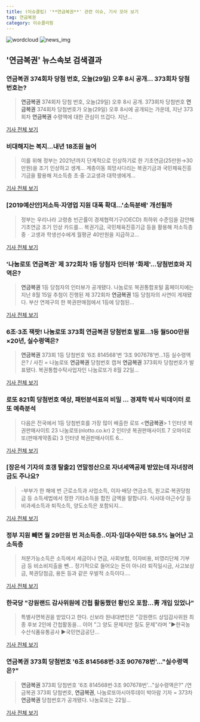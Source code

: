 ```yaml
---
title: (이슈클립) '**연금복권**' 관련 이슈, 기사 모아 보기
tag: 연금복권
category: 이슈클리핑
---
```

![wordcloud](https://s3.ap-northeast-2.amazonaws.com/lyrics101-wordcloud/2018-08-29-1535509994.png)
![news_img](https://user-images.githubusercontent.com/42597476/44507050-1206f400-a6e4-11e8-8d98-7ffbfebb353f.png)
## **'**연금복권**'** 뉴스속보 검색결과
### **연금복권** 374회차 당첨 번호, 오늘(29일) 오후 8시 공개… 373회차 당첨번호는?

>**연금복권** 374회차 당첨 번호, 오늘(29일) 오후 8시 공개. 373회차 당첨번호 **연금복권** 374회차 당첨번호가 오늘(29일) 오후 8시에 공개되는 가운데, 지난 373회차 **연금복권** 수령액에 대한 관심이 뜨겁다. 지난...

<a href="http://www.kyeongin.com/main/view.php?key=20180829001125107" target="_blank">기사 전체 보기</a>

### 비대해지는 복지…내년 18조원 늘어

>이를 위해 정부는 2021년까지 단계적으로 인상하기로 한 기초연금(25만원→30만원)을 조기 인상하고 생계... 계층이동 희망사다리는 복권기금과 국민체육진흥기금을 활용해 저소득층 초·중·고교생과 대학생에게...

<a href="http://news.mk.co.kr/newsRead.php?year=2018&no=541370" target="_blank">기사 전체 보기</a>

### [2019예산안]저소득·자영업 지원 대폭 확대…'소득분배' 개선될까

>정부는 우리나라 고령층 빈곤률이 경제협력기구(OECD) 최하위 수준임을 감안해 기초연금 조기 인상 카드를... 복권기금, 국민체육진흥기금 등을 활용해 저소득층 중ㆍ고생과 학생선수에게 월평균 40만원을 지급하고...

<a href="http://view.asiae.co.kr/news/view.htm?idxno=2018082804345509822" target="_blank">기사 전체 보기</a>

### '나눔로또 **연금복권**' 제 372회차 1등 당첨자 인터뷰 '화제'…당첨번호와 지역은?

>**연금복권** 1등 당첨자의 인터뷰가 공개됐다. 나눔로또 복권통합포털 홈페이지에는 지난 8월 15일 추첨이 진행된 제 372회차 **연금복권** 1등 당첨자의 사연이 게재됐다. 부산 연제구의 한 복권판매점에서 1등에 당첨된...

<a href="http://www.topstarnews.net/news/articleView.html?idxno=472145" target="_blank">기사 전체 보기</a>

### 6조·3조 잭팟! 나눔로또 373회 **연금복권** 당첨번호 발표…1등 월500만원×20년, 실수령액은?

>**연금복권** 373회 1등 당첨번호 ‘6조 814568’번 ‘3조 907678’번…1등 실수령액은? / 사진 = 나눔로또 **연금복권** 당첨번호 캡쳐 **연금복권** 373회차 당첨번호가 발표됐다. 복권통합수탁사업자인 나눔로또가 8월 22일...

<a href="http://www.starseoultv.com/news/articleView.html?idxno=505216" target="_blank">기사 전체 보기</a>

### 로또 821회 당첨번호 예상, 패턴분석표의 비밀 … 경제학 박사 빅데이터 로또 예측분석

>다음은 전국에서 1등 당첨번호를 가장 많이 배출한 로또 <**연금복권**> 1 인터넷 복권판매사이트 23 나눔로또(nlotto.co.kr) 2 인터넷 복권판매사이트 7 오마이로또(판매계약종료) 3 인터넷 복권판매사이트 6...

<a href="http://www.g-enews.com/ko-kr/news/article/news_all/2018082515522341044a01bf698f_1/article.html" target="_blank">기사 전체 보기</a>

### [장은석 기자의 호갱 탈출2] 연말정산으로 자녀세액공제 받았는데 자녀장려금도 주나요?

>-부부가 한 해에 번 근로소득과 사업소득, 이자·배당·연금소득, 원고료·복권당첨금 등 소득세법에서 정한 기타소득을 합친 금액을 말합니다. 식사대·야근수당 등 비과세소득과 퇴직소득, 양도소득은 포함되지...

<a href="http://www.seoul.co.kr/news/newsView.php?id=20180824500167&wlog_tag3=naver" target="_blank">기사 전체 보기</a>

### 정부 지원 빼면 월 29만원 번 저소득층..이자·임대수익만 58.5% 늘어난 고소득층

>처분가능소득은 소득에서 세금이나 연금, 사회보험, 이자비용, 비영리단체 기부금 등 비소비지출을 뺀... 정기적으로 들어오는 돈이 아니라 퇴직일시금, 사고보상금, 복권당첨금, 용돈 등과 같은 우발적 소득이다....

<a href="http://www.fnnews.com/news/201808241718131820" target="_blank">기사 전체 보기</a>

### 한국당 "강원랜드 감사위원에 간첩 활동했던 황인오 포함…靑 개입 있었나"

>특별사면복권을 받았다고 한다. 신보라 원내대변인은 "강원랜드 상임감사위원 최종 후보 2인에 간첩활동을... 이어 "그 양도 문제지만 질도 문제"라며 "▶한국농수산식품유통공사 ▶국민연금공단...

<a href="http://www.speconomy.com/news/articleView.html?idxno=120626" target="_blank">기사 전체 보기</a>

### **연금복권** 373회 당첨번호 '6조 814568번·3조 907678번'…"실수령액은?"

>**연금복권** 373회 당첨번호 '6조 814568번·3조 907678번'…"실수령액은?" /연금복권 373회 당첨번호, **연금복권**, 나눔로또아시아투데이 박아람 기자 = 373차 **연금복권** 당첨번호가 공개됐다. 나눔로또는 22일...

<a href="http://www.asiatoday.co.kr/view.php?key=20180822002000478" target="_blank">기사 전체 보기</a>


